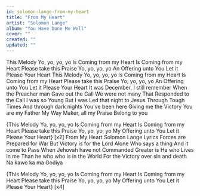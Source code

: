 ```yaml
---
id: solomon-lange-from-my-heart
title: "From My Heart"
artist: "Solomon Lange"
album: "You Have Done Me Well"
cover: ""
created: ""
updated: ""
---
```


This Melody Yo, yo, yo, yo
Is Coming from my Heart
Is Coming from my Heart
Please take this Praise Yo, yo, yo, yo
An Offering unto You
Let it Please Your Heart
This Melody Yo, yo, yo, yo
Is Coming from my Heart
Is Coming from my Heart
Please take this Praise Yo, yo, yo, yo
An Offering unto You
Let it Please Your Heart
It was December, I still remember
When the Preacher man
Gave out the Call
We were not many
That Responded to the Call
I was so Young
But I was Led that night to Jesus
Through Tough Times
And through dark nights
You've been here
Giving me the Victory
You are my Father
My Way Maker, all my Praise
Belong to you

{This Melody Yo, yo, yo, yo
Is Coming from my Heart
Is Coming from my Heart
Please take this Praise Yo, yo, yo, yo
My Offering unto You
Let it Please Your Heart} [x2]
From My Heart  Solomon Lange Lyrics
Forces are Prepared for War
But Victory is for the Lord Alone
Who says a thing
And it come to Pass
When Jehovah have not Commanded
Greater is He who Lives in me
Than he who who is in the World
For the Victory over sin and death
Na kawo ka ma Godiya

{This Melody Yo, yo, yo, yo
Is Coming from my Heart
Is Coming from my Heart
Please take this Praise Yo, yo, yo, yo
My Offering unto You
Let it Please Your Heart} [x4]